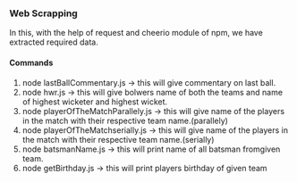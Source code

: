 ### Web Scrapping

In this, with the help of request and cheerio module of npm, we have extracted required data.

#### Commands

1)  node lastBallCommentary.js      -> this will give commentary on last ball.
2)  node hwr.js     -> this will give bolwers name of both the teams and name of highest wicketer and highest wicket.
3)  node playerOfTheMatchParallely.js   -> this will give name of the players in the match with their respective team name.(parallely)
4)  node playerOfTheMatchserially.js   -> this will give name of the players in the match with their respective team name.(serially)
5)  node batsmanName.js     -> this will print name of all batsman fromgiven team.
6)  node getBirthday.js     -> this will print players birthday of given team 